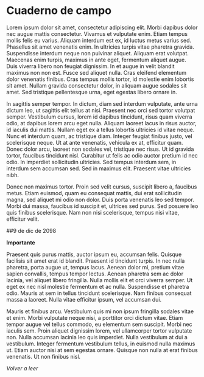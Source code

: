 # Cuaderno de campo
Lorem ipsum dolor sit amet, consectetur adipiscing elit. Morbi dapibus dolor nec augue mattis consectetur. Vivamus et vulputate enim. Etiam tempus mollis felis eu varius. Aliquam interdum est ex, id luctus metus varius sed. Phasellus sit amet venenatis enim. In ultricies turpis vitae pharetra gravida. Suspendisse interdum neque non pulvinar aliquet. Aliquam erat volutpat. Maecenas enim turpis, maximus in ante eget, fermentum aliquet augue. Duis viverra libero non feugiat dignissim. In et augue in velit blandit maximus non non est. Fusce sed aliquet nulla. Cras eleifend elementum dolor venenatis finibus. Cras tempus mollis tortor, id molestie enim lobortis sit amet. Nullam gravida consectetur dolor, in aliquam augue sodales sit amet. Sed tristique pellentesque urna, eget egestas libero ornare in.

In sagittis semper tempor. In dictum, diam sed interdum vulputate, ante urna dictum leo, ut sagittis elit tellus at nisi. Praesent nec orci sed tortor volutpat semper. Vestibulum cursus, lorem id dapibus tincidunt, risus quam viverra odio, at dapibus lorem arcu eget nulla. Aliquam laoreet lacus in risus auctor, id iaculis dui mattis. Nullam eget ex a tellus lobortis ultricies id vitae neque. Nunc et interdum quam, ac tristique diam. Integer feugiat finibus justo, vel scelerisque neque. Ut at ante venenatis, vehicula ex at, efficitur quam. Donec dolor arcu, laoreet non sodales vel, tristique nec risus. Ut id gravida tortor, faucibus tincidunt nisl. Curabitur ut felis ac odio auctor pretium id nec odio. In imperdiet sollicitudin ultricies. Sed tempus interdum sem, in interdum sem accumsan sed. Sed in maximus elit. Praesent vitae ultricies nibh.

Donec non maximus tortor. Proin sed velit cursus, suscipit libero a, faucibus metus. Etiam euismod, quam eu consequat mattis, dui erat sollicitudin magna, sed aliquet mi odio non dolor. Duis porta venenatis leo sed tempor. Morbi dui massa, faucibus id suscipit et, ultrices sed purus. Sed posuere leo quis finibus scelerisque. Nam non nisi scelerisque, tempus nisi vitae, efficitur velit.

##9 de dic de 2098

**Importante**

Praesent quis purus mattis, auctor ipsum eu, accumsan felis. Quisque facilisis sit amet erat id blandit. Praesent id tincidunt turpis. In nec nulla pharetra, porta augue ut, tempus lacus. Aenean dolor mi, pretium vitae sapien convallis, tempus tempor lectus. Aenean pharetra sem ac dolor lacinia, vel aliquet libero fringilla. Nulla mollis elit et orci viverra semper. Ut eget ex nec nisl molestie fermentum et ac nulla. Suspendisse et pharetra odio. Mauris at sem in tellus tincidunt scelerisque. Nam finibus consequat massa a laoreet. Nulla vitae efficitur ipsum, vel accumsan dui.

Mauris et finibus arcu. Vestibulum quis mi non ipsum fringilla sodales vitae et enim. Morbi vulputate neque nisi, a porttitor orci dictum vitae. Etiam tempor augue vel tellus commodo, eu elementum sem suscipit. Morbi nec iaculis sem. Proin aliquet dignissim lorem, vel ullamcorper tortor vulputate non. Nulla accumsan lacinia leo quis imperdiet. Nulla vestibulum at dui a vestibulum. Integer fermentum vestibulum tellus, in euismod nulla maximus ut. Etiam auctor nisi at sem egestas ornare. Quisque non nulla at erat finibus venenatis. Ut non finibus nisl.

*Volver a leer*
